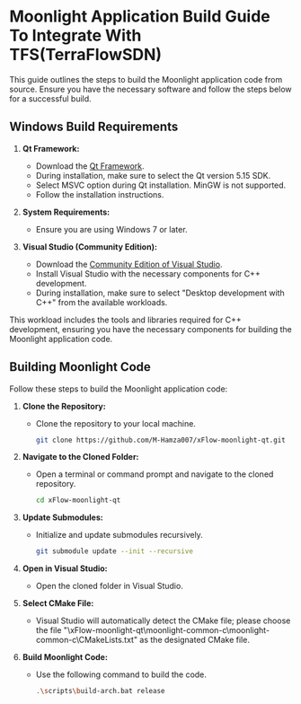 # Moonlight Application Build Guide To Integrate With TFS(TerraFlowSDN)

This guide outlines the steps to build the Moonlight application code from source. Ensure you have the necessary software and follow the steps below for a successful build.

## Windows Build Requirements

1. **Qt Framework:**
   - Download the [Qt Framework](https://www.qt.io/download-qt-installer-oss ).
   - During installation, make sure to select the Qt version 5.15 SDK.
   - Select MSVC option during Qt installation. MinGW is not supported.
   - Follow the installation instructions.

2. **System Requirements:**
   - Ensure you are using Windows 7 or later.

3. **Visual Studio (Community Edition):**
   - Download the [Community Edition of Visual Studio](https://visualstudio.microsoft.com/downloads/).
   - Install Visual Studio with the necessary components for C++ development.
   - During installation, make sure to select "Desktop development with C++" from the available workloads.

This workload includes the tools and libraries required for C++ development, ensuring you have the necessary components for building the Moonlight application code.

## Building Moonlight Code

Follow these steps to build the Moonlight application code:

1. **Clone the Repository:**
   - Clone the repository to your local machine.

     ```bash
     git clone https://github.com/M-Hamza007/xFlow-moonlight-qt.git
     ```

2. **Navigate to the Cloned Folder:**
   - Open a terminal or command prompt and navigate to the cloned repository.

     ```bash
     cd xFlow-moonlight-qt
     ```

3. **Update Submodules:**
   - Initialize and update submodules recursively.

     ```bash
     git submodule update --init --recursive
     ```

4. **Open in Visual Studio:**
   - Open the cloned folder in Visual Studio.

5. **Select CMake File:**
   - Visual Studio will automatically detect the CMake file; please choose the file "\xFlow-moonlight-qt\moonlight-common-c\moonlight-common-c\CMakeLists.txt" as the designated CMake file.

6. **Build Moonlight Code:**
   - Use the following command to build the code.

     ```bash
     .\scripts\build-arch.bat release
     ```